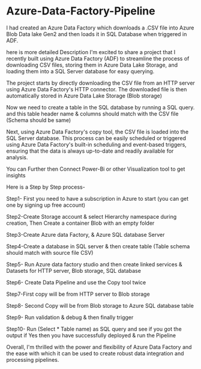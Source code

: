 # Azure-Data-Factory-Pipeline
I had created an Azure Data Factory which downloads a .CSV file into Azure Blob Data lake Gen2 and then loads it in SQL Database when triggered in ADF.

here is more detailed Description
I'm excited to share a project that I recently built using Azure Data Factory (ADF) to streamline the process of downloading CSV files, storing them in Azure Data Lake Storage, and loading them into a SQL Server database for easy querying.

The project starts by directly downloading the CSV file from an HTTP server using Azure Data Factory's HTTP connector. The downloaded file is then automatically stored in Azure Data Lake Storage (Blob storage)

Now we need to create a table in the SQL database by running a SQL query.
and this table header name & columns should match with the CSV file (Schema should be same)

Next, using Azure Data Factory's copy tool, the CSV file is loaded into the SQL Server database. This process can be easily scheduled or triggered using Azure Data Factory's built-in scheduling and event-based triggers, ensuring that the data is always up-to-date and readily available for analysis.

You can Further then Connect Power-Bi or other Visualization tool to get insights

Here is a Step by Step process-

Step1- First you need to have a subscription in Azure to start (you can get one by signing up free account)

Step2-Create Storage account & select Hierarchy namespace during creation, Then Create a container Blob with an empty folder

Step3-Create Azure data Factory, & Azure SQL database Server

Step4-Create a database in SQL server & then create table (Table schema should match with source file CSV)

Step5- Run Azure data factory studio and then create linked services & Datasets for HTTP server, Blob storage, SQL database

Step6- Create Data Pipeline and use the Copy tool twice

Step7-First copy will be from HTTP server to Blob storage

Step8- Second Copy will be from Blob storage to Azure SQL database table

Step9- Run validation & debug & then finally trigger

Step10- Run (Select * Table name) as SQL query and see if you got the output if Yes then you have successfully deployed & run the Pipeline

Overall, I'm thrilled with the power and flexibility of Azure Data Factory and the ease with which it can be used to create robust data integration and processing pipelines.
